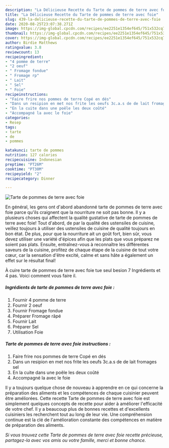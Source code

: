 ```yaml
---
description: "La Délicieuse Recette du Tarte de pommes de terre avec foie"
title: "La Délicieuse Recette du Tarte de pommes de terre avec foie"
slug: 439-la-delicieuse-recette-du-tarte-de-pommes-de-terre-avec-foie
date: 2020-08-25T23:07:38.271Z
image: https://img-global.cpcdn.com/recipes/ee2251e1354ef645/751x532cq70/tarte-de-pommes-de-terre-avec-foie-photo-principale-de-la-recette.jpg
thumbnail: https://img-global.cpcdn.com/recipes/ee2251e1354ef645/751x532cq70/tarte-de-pommes-de-terre-avec-foie-photo-principale-de-la-recette.jpg
cover: https://img-global.cpcdn.com/recipes/ee2251e1354ef645/751x532cq70/tarte-de-pommes-de-terre-avec-foie-photo-principale-de-la-recette.jpg
author: Birdie Matthews
ratingvalue: 3.8
reviewcount: 13
recipeingredient:
- "4 pomme de terre"
- "2 oeuf"
- " Fromage fondue"
- " Fromage rp"
- " Lait"
- " Sel"
- " Foie"
recipeinstructions:
- "Faire frire nos pommes de terre Copé en dés"
- "Dans un resipion en met nos frite les oeufs 3c.a.s de de lait fromages sel"
- "En la cuite dans une poêle les deux coûté"
- "Accompagné la avec le foie"
categories:
- Resep
tags:
- tarte
- de
- pommes

katakunci: tarte de pommes 
nutrition: 127 calories
recipecuisine: Indonesian
preptime: "PT26M"
cooktime: "PT30M"
recipeyield: "2"
recipecategory: Dinner

---
```



![Tarte de pommes de terre avec foie](https://img-global.cpcdn.com/recipes/ee2251e1354ef645/751x532cq70/tarte-de-pommes-de-terre-avec-foie-photo-principale-de-la-recette.jpg)

En général, les gens ont d'abord abandonné tarte de pommes de terre avec foie parce qu'ils craignent que la nourriture ne soit pas bonne. Il y a plusieurs choses qui affectent la qualité gustative de tarte de pommes de terre avec foie! Tout d'abord, de par la qualité des ustensiles de cuisine, veillez toujours à utiliser des ustensiles de cuisine de qualité toujours en bon état. De plus, pour que la nourriture ait un goût fort, bien sûr, vous devez utiliser une variété d'épices afin que les plats que vous préparez ne soient pas plats. Ensuite, entraînez-vous à reconnaître les différentes saveurs de la cuisine, profitez de chaque étape de la cuisine de tout votre cœur, car la sensation d'être excité, calme et sans hâte a également un effet sur le résultat final!

<!--inarticleads1-->

À cuire tarte de pommes de terre avec foie tue seul besion 7 Ingrédients et 4 pas. Voici comment vous faire il.

##### Ingrédients de tarte de pommes de terre avec foie :

1. Fournir 4 pomme de terre
1. Fournir 2 oeuf
1. Fournir  Fromage fondue
1. Préparer  Fromage râpé
1. Fournir  Lait
1. Préparer  Sel
1. Utilisation  Foie




<!--inarticleads2-->

##### Tarte de pommes de terre avec foie instructions :

1. Faire frire nos pommes de terre Copé en dés
1. Dans un resipion en met nos frite les oeufs 3c.a.s de de lait fromages sel
1. En la cuite dans une poêle les deux coûté
1. Accompagné la avec le foie




<!--inarticleads1-->

<p>
Il y a toujours quelque chose de nouveau à apprendre en ce qui concerne la préparation des aliments et les compétences de chaque cuisinier peuvent être améliorées. Cette recette Tarte de pommes de terre avec foie est simplement quelques concepts de recette pour aider à améliorer l'efficacité de votre chef. Il y a beaucoup plus de bonnes recettes et d'excellents cuisiniers les recherchent tout au long de leur vie. Une compréhension continue est la clé de l'amélioration constante des compétences en matière de préparation des aliments.
</p>

<p>
<i>Si vous trouvez cette Tarte de pommes de terre avec foie recette précieuse, partagez-la avec vos amis ou votre famille, merci et bonne chance.</i>
</p>
